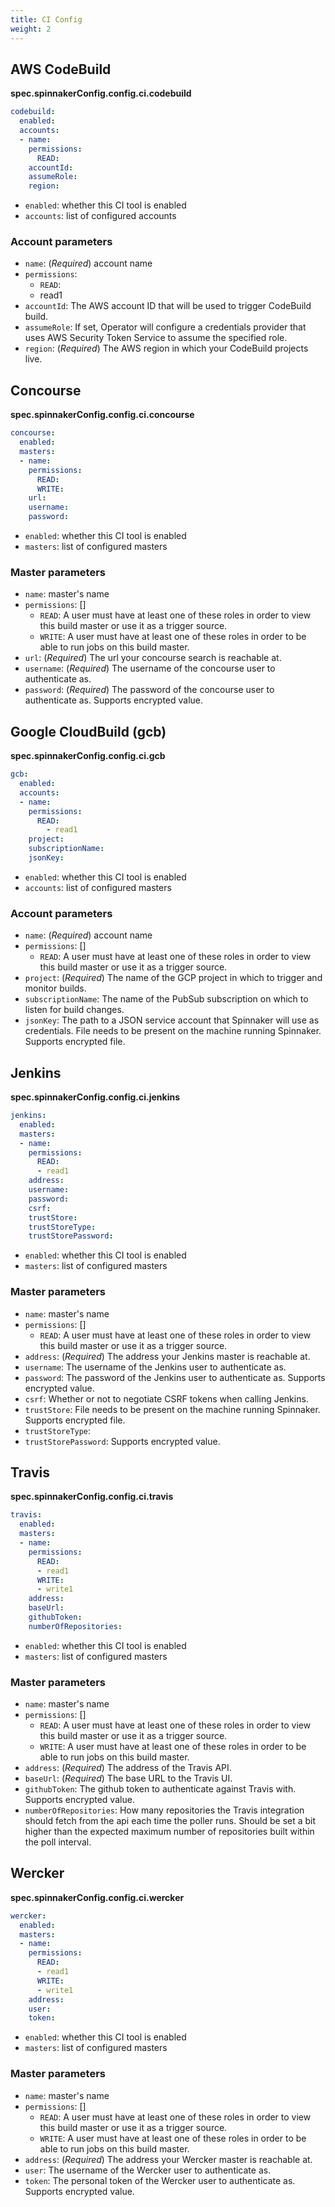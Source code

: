 ```yaml
---
title: CI Config
weight: 2
---
```



## AWS CodeBuild

**spec.spinnakerConfig.config.ci.codebuild**

```yaml
codebuild:
  enabled:
  accounts:
  - name:
    permissions:
      READ:
    accountId:
    assumeRole:
    region:
```

- `enabled`: whether this CI tool is enabled
- `accounts`: list of configured accounts

### Account parameters

- `name`: (*Required*) account name
- `permissions`:
    - `READ`:
    - read1
- `accountId`: The AWS account ID that will be used to trigger CodeBuild build.
- `assumeRole`: If set, Operator will configure a credentials provider that uses AWS Security Token Service to assume the specified role.
- `region`: (*Required*) The AWS region in which your CodeBuild projects live.

## Concourse

**spec.spinnakerConfig.config.ci.concourse**

```yaml
concourse:
  enabled:
  masters:
  - name:
    permissions:
      READ:
      WRITE:
    url:
    username:
    password:
```

- `enabled`: whether this CI tool is enabled
- `masters`: list of configured masters

### Master parameters

- `name`: master's name
- `permissions`:  []
    - `READ`: A user must have at least one of these roles in order to view this build master or use it as a trigger source.
    - `WRITE`: A user must have at least one of these roles in order to be able to run jobs on this build master.
- `url`: (*Required*)  The url your concourse search is reachable at.
- `username`: (*Required*)  The username of the concourse user to authenticate as.
- `password`: (*Required*) The password of the concourse user to authenticate as. Supports encrypted value.

## Google CloudBuild (gcb)

**spec.spinnakerConfig.config.ci.gcb**

```yaml
gcb:
  enabled:
  accounts:
  - name:
    permissions:
      READ:
        - read1
    project:
    subscriptionName:
    jsonKey:
```

- `enabled`: whether this CI tool is enabled
- `accounts`: list of configured masters

### Account parameters

- `name`: (*Required*) account name
- `permissions`:  []
   - `READ`: A user must have at least one of these roles in order to view this build master or use it as a trigger source.
- `project`: (*Required*) The name of the GCP project in which to trigger and monitor builds.
- `subscriptionName`: The name of the PubSub subscription on which to listen for build changes.
- `jsonKey`: The path to a JSON service account that Spinnaker will use as credentials. File needs to be present on the machine running Spinnaker. Supports encrypted file.

## Jenkins

**spec.spinnakerConfig.config.ci.jenkins**

```yaml
jenkins:
  enabled:
  masters:
  - name:
    permissions:
      READ:
      - read1
    address:
    username:
    password:
    csrf:
    trustStore:
    trustStoreType:
    trustStorePassword:
```

- `enabled`: whether this CI tool is enabled
- `masters`: list of configured masters

### Master parameters

- `name`: master's name
- `permissions`:  []
   - `READ`: A user must have at least one of these roles in order to view this build master or use it as a trigger source.
- `address`: (*Required*) The address your Jenkins master is reachable at.
- `username`: The username of the Jenkins user to authenticate as.
- `password`: The password of the Jenkins user to authenticate as. Supports encrypted value.
- `csrf`:  Whether or not to negotiate CSRF tokens when calling Jenkins.
- `trustStore`: File needs to be present on the machine running Spinnaker. Supports encrypted file.
- `trustStoreType`:
- `trustStorePassword`: Supports encrypted value.

## Travis

**spec.spinnakerConfig.config.ci.travis**

```yaml
travis:
  enabled:
  masters:
  - name:
    permissions:
      READ:
      - read1
      WRITE:
      - write1
    address:
    baseUrl:
    githubToken:
    numberOfRepositories:
```

- `enabled`: whether this CI tool is enabled
- `masters`: list of configured masters

### Master parameters

- `name`: master's name
- `permissions`:  []
   - `READ`: A user must have at least one of these roles in order to view this build master or use it as a trigger source.
   - `WRITE`: A user must have at least one of these roles in order to be able to run jobs on this build master.
- `address`: (*Required*) The address of the Travis API.
- `baseUrl`: (*Required*) The base URL to the Travis UI.
- `githubToken`: The github token to authenticate against Travis with. Supports encrypted value.
- `numberOfRepositories`: How many repositories the Travis integration should fetch from the api each time the poller runs. Should be set a bit higher than the expected maximum number of repositories built within the poll interval.


## Wercker

**spec.spinnakerConfig.config.ci.wercker**

```yaml
wercker:
  enabled:
  masters:
  - name:
    permissions:
      READ:
      - read1
      WRITE:
      - write1
    address:
    user:
    token:
```

- `enabled`: whether this CI tool is enabled
- `masters`: list of configured masters

### Master parameters

- `name`: master's name
- `permissions`:  []
   - `READ`: A user must have at least one of these roles in order to view this build master or use it as a trigger source.
   - `WRITE`: A user must have at least one of these roles in order to be able to run jobs on this build master.
- `address`: (*Required*) The address your Wercker master is reachable at.
- `user`: The username of the Wercker user to authenticate as.
- `token`: The personal token of the Wercker user to authenticate as. Supports encrypted value.
